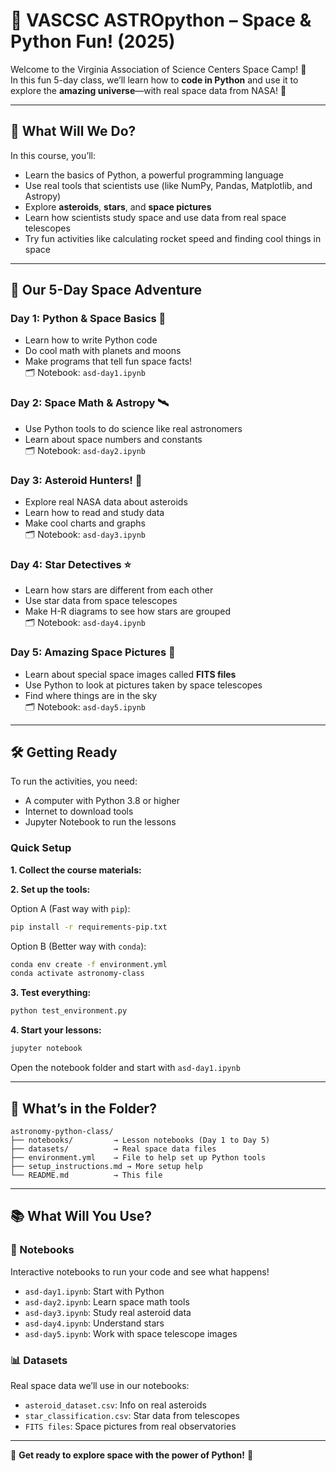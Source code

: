 # 🌟 VASCSC ASTROpython – Space & Python Fun! (2025)

Welcome to the Virginia Association of Science Centers Space Camp! 🎉  
In this fun 5-day class, we’ll learn how to **code in Python** and use it to explore the **amazing universe**—with real space data from NASA! 🚀

---

## 🚀 What Will We Do?

In this course, you’ll:

- Learn the basics of Python, a powerful programming language
- Use real tools that scientists use (like NumPy, Pandas, Matplotlib, and Astropy)
- Explore **asteroids**, **stars**, and **space pictures**
- Learn how scientists study space and use data from real space telescopes
- Try fun activities like calculating rocket speed and finding cool things in space

---

## 📅 Our 5-Day Space Adventure

### **Day 1: Python & Space Basics** 🚀  
- Learn how to write Python code  
- Do cool math with planets and moons  
- Make programs that tell fun space facts!  
🗂 Notebook: `asd-day1.ipynb`

### **Day 2: Space Math & Astropy** 🛰️  
- Use Python tools to do science like real astronomers  
- Learn about space numbers and constants  
🗂 Notebook: `asd-day2.ipynb`

### **Day 3: Asteroid Hunters!** 🌌  
- Explore real NASA data about asteroids  
- Learn how to read and study data  
- Make cool charts and graphs  
🗂 Notebook: `asd-day3.ipynb`

### **Day 4: Star Detectives** ⭐  
- Learn how stars are different from each other  
- Use star data from space telescopes  
- Make H-R diagrams to see how stars are grouped  
🗂 Notebook: `asd-day4.ipynb`

### **Day 5: Amazing Space Pictures** 🔭  
- Learn about special space images called **FITS files**  
- Use Python to look at pictures taken by space telescopes  
- Find where things are in the sky  
🗂 Notebook: `asd-day5.ipynb`

---

## 🛠️ Getting Ready

To run the activities, you need:

- A computer with Python 3.8 or higher
- Internet to download tools
- Jupyter Notebook to run the lessons

### Quick Setup

**1. Collect the course materials:**


**2. Set up the tools:**

Option A (Fast way with `pip`):

```bash
pip install -r requirements-pip.txt
```

Option B (Better way with `conda`):

```bash
conda env create -f environment.yml
conda activate astronomy-class
```

**3. Test everything:**

```bash
python test_environment.py
```

**4. Start your lessons:**

```bash
jupyter notebook
```

Open the notebook folder and start with `asd-day1.ipynb`

---

## 📁 What’s in the Folder?

```plaintext
astronomy-python-class/
├── notebooks/         → Lesson notebooks (Day 1 to Day 5)
├── datasets/          → Real space data files
├── environment.yml    → File to help set up Python tools
├── setup_instructions.md → More setup help
└── README.md          → This file
```

---

## 📚 What Will You Use?

### 📓 Notebooks

Interactive notebooks to run your code and see what happens!

* `asd-day1.ipynb`: Start with Python
* `asd-day2.ipynb`: Learn space math tools
* `asd-day3.ipynb`: Study real asteroid data
* `asd-day4.ipynb`: Understand stars
* `asd-day5.ipynb`: Work with space telescope images

### 📊 Datasets

Real space data we’ll use in our notebooks:

* `asteroid_dataset.csv`: Info on real asteroids
* `star_classification.csv`: Star data from telescopes
* `FITS files`: Space pictures from real observatories

---

🌌 **Get ready to explore space with the power of Python!** 🌌


